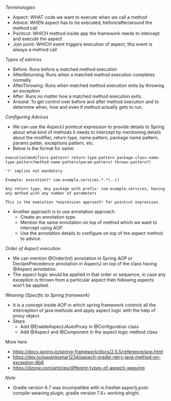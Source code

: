 *Terminologies*
- Aspect: WHAT code we want to execute when we call a method
- Advice: WHEN aspect has to be executed, before/after/around the method call
- Pointcut: WHICH method inside app the framework needs to intercept and execute the aspect
- Join point: WHICH event triggers execution of aspect, this event is always a method call

*Types of advices*
- Before: Runs before a matched method execution
- AfterReturning: Runs when a matched method execution completes normally
- AfterThrowing: Runs when matched method execution exits by throwing an exception
- After: Runs no matter how a matched method execution exits.
- Around: To get control over before and after method execution and to determine when, how and even if method actually gets to run.

*Configuring Advices*
- We can use the AspectJ pointcut expression to provide details to Spring about what kind of methods it needs to intercept by mentioning details about the modifier, return type, name pattern, package name pattern, params patter, exceptions pattern, etc.
- Below is the format for same:

```
execution(modifiers-pattern? return-type-pattern package-class-name-type-pattern?method-name-pattern(param-pattern) throws-pattern?)

'?' implies not mandatory

Example: execution(* com.example.services.*.*(..))

Any return type, Any package with prefix: com.example.services, having any method with any number of parameters

This is the execution *expression approach* for pointcut expression.
```

- Another approach is to use annotation approach.
  - Create an annotation type.
  - Mention the same annotation on top of method which we want to intercept using AOP.
  - Use the annotation details to configure on top of the aspect method to advice.


*Order of Aspect execution*
- We can mention @Order(int) annotation in Spring AOP or DeclarePrecedence annotation in AspectJ on top of the class having @Aspect annotation.
- The aspect logic would be applied in that order or sequence, in case any exception is thrown from a particular aspect then following aspects won't be applied.

*Weaving (Specific to Spring framework)*
- It is a concept inside AOP in which spring framework controls all the interception of java methods and apply aspect logic with the help of proxy object.
- Steps
  - Add @EnableAspectJAutoProxy in @Configuration class
  - Add @Aspect and @Component in the aspect logic method class

More here
- https://docs.spring.io/spring-framework/docs/2.5.5/reference/aop.html
- https://dev.to/pavankumar1234/aspectj-gradle-retry-java-method-on-exception-6b6
- https://dzone.com/articles/different-types-of-aspectj-weaving

*Note*
- Gradle version 6.7 was incompatible with io.freefair.aspectj.post-compile-weaving plugin, gradle version 7.4+ working alright.